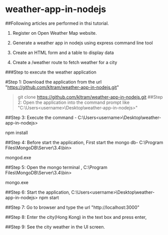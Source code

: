 # weather-app-in-nodejs


##Following articles are performed in thsi tutorial.

  1. Register on Open Weather Map website.

  2. Generate a weather app in nodejs using express command line tool

  3. Create an HTML form and a table to display data

  4. Create a  /weather route to fetch weather for a city


###Step to execute the weather application

#Step 1: Download  the application from the url "https://github.com/kltram/weather-app-in-nodejs.git"
>git clone https://github.com/kltram/weather-app-in-nodejs.git
##Step 2: Open the application into the command prompt like "C:\Users\<username>\Desktop\weather-app-in-nodejs>"

##Step 3: Execute the command - C:\Users\<username>\Desktop\weather-app-in-nodejs>

npm install

##Step 4: Before start the application, First start the mongo db- C:\Program Files\MongoDB\Server\3.4\bin>

mongod.exe

##Step 5: Open the mongo terminal , C:\Program Files\MongoDB\Server\3.4\bin>

mongo.exe

##Step 6: Start the application, C:\Users\<username>\Desktop\weather-app-in-nodejs>
npm start

##Step 7: Go to browser and type the url "http://localhost:3000"

##Step 8: Enter the city(Hong Kong) in the text box and press enter,

##Step 9: See the city weather in the UI screen.

